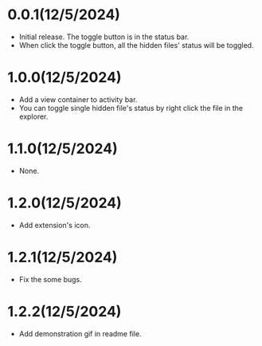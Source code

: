 # 0.0.1(12/5/2024)
- Initial release. The toggle button is in the status bar.
- When click the toggle button, all the hidden files' status will be toggled.

# 1.0.0(12/5/2024)
- Add a view container to activity bar.
- You can toggle single hidden file's status by right click the file in the explorer.

# 1.1.0(12/5/2024)
- None.

# 1.2.0(12/5/2024)
- Add extension's icon.

# 1.2.1(12/5/2024)
- Fix the some bugs.

# 1.2.2(12/5/2024)
- Add demonstration gif in readme file.